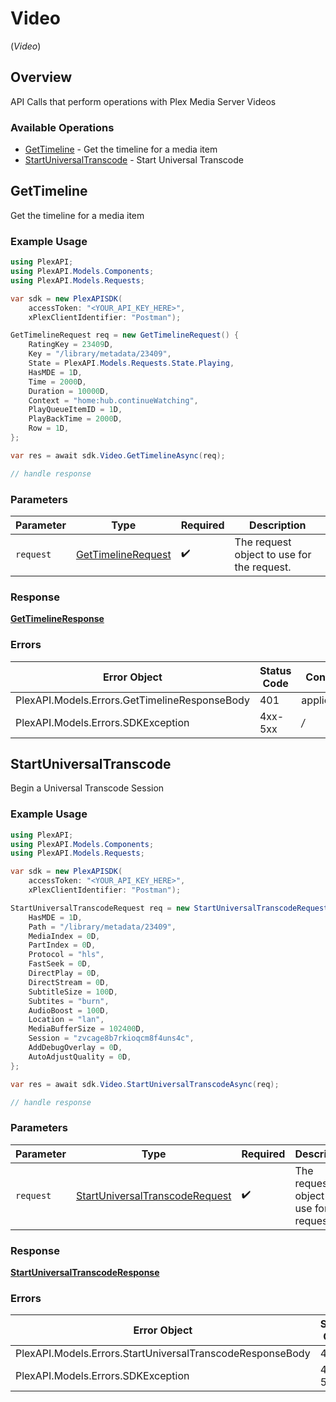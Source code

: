 # Video
(*Video*)

## Overview

API Calls that perform operations with Plex Media Server Videos


### Available Operations

* [GetTimeline](#gettimeline) - Get the timeline for a media item
* [StartUniversalTranscode](#startuniversaltranscode) - Start Universal Transcode

## GetTimeline

Get the timeline for a media item

### Example Usage

```csharp
using PlexAPI;
using PlexAPI.Models.Components;
using PlexAPI.Models.Requests;

var sdk = new PlexAPISDK(
    accessToken: "<YOUR_API_KEY_HERE>",
    xPlexClientIdentifier: "Postman");

GetTimelineRequest req = new GetTimelineRequest() {
    RatingKey = 23409D,
    Key = "/library/metadata/23409",
    State = PlexAPI.Models.Requests.State.Playing,
    HasMDE = 1D,
    Time = 2000D,
    Duration = 10000D,
    Context = "home:hub.continueWatching",
    PlayQueueItemID = 1D,
    PlayBackTime = 2000D,
    Row = 1D,
};

var res = await sdk.Video.GetTimelineAsync(req);

// handle response
```

### Parameters

| Parameter                                                         | Type                                                              | Required                                                          | Description                                                       |
| ----------------------------------------------------------------- | ----------------------------------------------------------------- | ----------------------------------------------------------------- | ----------------------------------------------------------------- |
| `request`                                                         | [GetTimelineRequest](../../Models/Requests/GetTimelineRequest.md) | :heavy_check_mark:                                                | The request object to use for the request.                        |


### Response

**[GetTimelineResponse](../../Models/Requests/GetTimelineResponse.md)**
### Errors

| Error Object                                  | Status Code                                   | Content Type                                  |
| --------------------------------------------- | --------------------------------------------- | --------------------------------------------- |
| PlexAPI.Models.Errors.GetTimelineResponseBody | 401                                           | application/json                              |
| PlexAPI.Models.Errors.SDKException            | 4xx-5xx                                       | */*                                           |

## StartUniversalTranscode

Begin a Universal Transcode Session

### Example Usage

```csharp
using PlexAPI;
using PlexAPI.Models.Components;
using PlexAPI.Models.Requests;

var sdk = new PlexAPISDK(
    accessToken: "<YOUR_API_KEY_HERE>",
    xPlexClientIdentifier: "Postman");

StartUniversalTranscodeRequest req = new StartUniversalTranscodeRequest() {
    HasMDE = 1D,
    Path = "/library/metadata/23409",
    MediaIndex = 0D,
    PartIndex = 0D,
    Protocol = "hls",
    FastSeek = 0D,
    DirectPlay = 0D,
    DirectStream = 0D,
    SubtitleSize = 100D,
    Subtites = "burn",
    AudioBoost = 100D,
    Location = "lan",
    MediaBufferSize = 102400D,
    Session = "zvcage8b7rkioqcm8f4uns4c",
    AddDebugOverlay = 0D,
    AutoAdjustQuality = 0D,
};

var res = await sdk.Video.StartUniversalTranscodeAsync(req);

// handle response
```

### Parameters

| Parameter                                                                                 | Type                                                                                      | Required                                                                                  | Description                                                                               |
| ----------------------------------------------------------------------------------------- | ----------------------------------------------------------------------------------------- | ----------------------------------------------------------------------------------------- | ----------------------------------------------------------------------------------------- |
| `request`                                                                                 | [StartUniversalTranscodeRequest](../../Models/Requests/StartUniversalTranscodeRequest.md) | :heavy_check_mark:                                                                        | The request object to use for the request.                                                |


### Response

**[StartUniversalTranscodeResponse](../../Models/Requests/StartUniversalTranscodeResponse.md)**
### Errors

| Error Object                                              | Status Code                                               | Content Type                                              |
| --------------------------------------------------------- | --------------------------------------------------------- | --------------------------------------------------------- |
| PlexAPI.Models.Errors.StartUniversalTranscodeResponseBody | 401                                                       | application/json                                          |
| PlexAPI.Models.Errors.SDKException                        | 4xx-5xx                                                   | */*                                                       |
